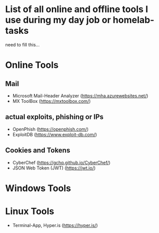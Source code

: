 # List of all online and offline tools I use during my day job or homelab-tasks

need to fill this...

# Online Tools
## Mail
 - Microsoft Mail-Header Analyzer (https://mha.azurewebsites.net/)
 - MX ToolBox (https://mxtoolbox.com/)
## actual exploits, phishing or IPs
 - OpenPhish (https://openphish.com/)
 - ExploitDB (https://www.exploit-db.com/)
## Cookies and Tokens
 - CyberChef (https://gchq.github.io/CyberChef/)
 - JSON Web Token (JWT) (https://jwt.io/)
# Windows Tools
# Linux Tools 
 - Terminal-App, Hyper.is (https://hyper.is/)
